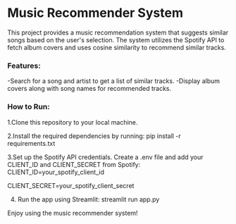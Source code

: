 # Music Recommender System

This project provides a music recommendation system that suggests similar songs based on the user's selection. The system utilizes the Spotify API to fetch album covers and uses cosine similarity to recommend similar tracks.

### Features:
-Search for a song and artist to get a list of similar tracks.
-Display album covers along with song names for recommended tracks.

### How to Run:

1.Clone this repository to your local machine.

2.Install the required dependencies by running:
pip install -r requirements.txt

3.Set up the Spotify API credentials. Create a .env file and add your CLIENT_ID and CLIENT_SECRET from Spotify:
CLIENT_ID=your_spotify_client_id

CLIENT_SECRET=your_spotify_client_secret

4. Run the app using Streamlit:
 streamlit run app.py

Enjoy using the music recommender system!
